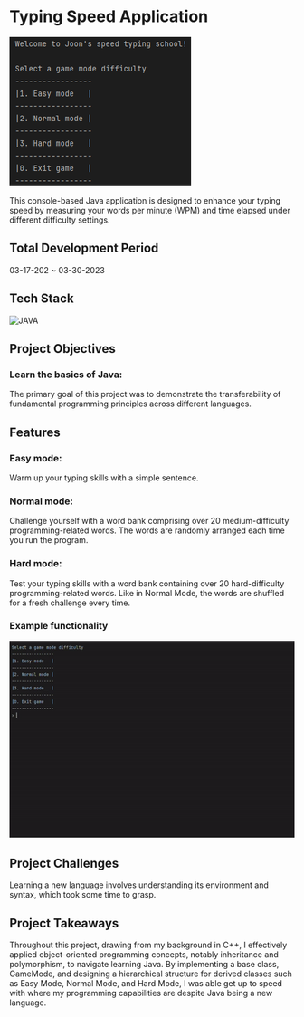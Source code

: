 # Typing Speed Application

 <img src="assets/menu.png" alt="main menu"/>

This console-based Java application is designed to enhance your typing speed by measuring your words per minute (WPM) and time elapsed under different difficulty settings.

## Total Development Period

03-17-202 ~ 03-30-2023

## Tech Stack

![JAVA](https://img.shields.io/badge/Java-ED8B00?style=for-the-badge&logo=openjdk&logoColor=white)

## Project Objectives

### Learn the basics of Java:

The primary goal of this project was to demonstrate the transferability of fundamental programming principles across different languages.

## Features

### Easy mode:

Warm up your typing skills with a simple sentence.

### Normal mode:

Challenge yourself with a word bank comprising over 20 medium-difficulty programming-related words. The words are randomly arranged each time you run the program.

### Hard mode:

Test your typing skills with a word bank containing over 20 hard-difficulty programming-related words. Like in Normal Mode, the words are shuffled for a fresh challenge every time.

### Example functionality

<img src="assets/functionality.gif"  alt="program functionality"/>

## Project Challenges

Learning a new language involves understanding its environment and syntax, which took some time to grasp.

## Project Takeaways

Throughout this project, drawing from my background in C++, I effectively applied object-oriented programming concepts, notably inheritance and polymorphism, to navigate learning Java. By implementing a base class, GameMode, and designing a hierarchical structure for derived classes such as Easy Mode, Normal Mode, and Hard Mode, I was able get up to speed with where my programming capabilities are despite Java being a new language.
